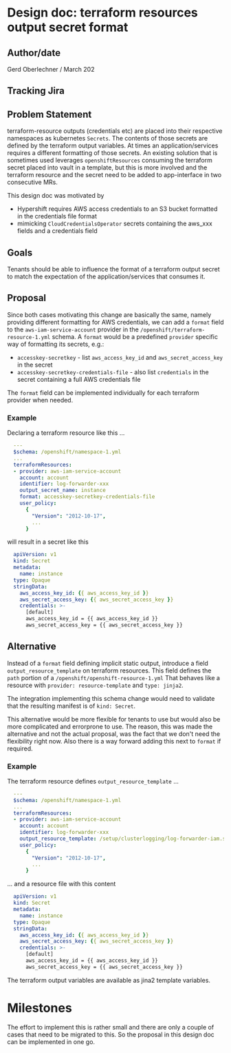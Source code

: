 # Design doc: terraform resources output secret format

## Author/date

Gerd Oberlechner / March 202

## Tracking Jira

## Problem Statement
terraform-resource outputs (credentials etc) are placed into their respective
namespaces as kubernetes `Secrets`. The contents of those secrets are defined
by the terraform output variables. At times an application/services requires
a different formatting of those secrets. An existing solution that is sometimes used
leverages `openshiftResources` consuming the terraform secret placed into vault
in a template, but this is more involved and the terraform resource and
the secret need to be added to app-interface in two consecutive MRs.

This design doc was motivated by
* Hypershift requires AWS access credentials to an S3 bucket formatted in the credentials file format
* mimicking `CloudCredentialsOperator` secrets containing the aws_xxx fields and a credentials field

## Goals
Tenants should be able to influence the format of a terraform output secret to
match the expectation of the application/services that consumes it.

## Proposal
Since both cases motivating this change are basically the same, namely providing different formatting for AWS credentials, we can add a `format` field to the `aws-iam-service-account` provider in the `/openshift/terraform-resource-1.yml` schema. A `format` would be a predefined `provider` specific way of formatting its secrets, e.g.:

* `accesskey-secretkey` - list `aws_access_key_id` and `aws_secret_access_key` in the secret
* `accesskey-secretkey-credentials-file` - also list `credentials` in the secret containing a full AWS credentials file

The `format` field can be implemented individually for each terraform provider when needed.

### Example

Declaring a terraform resource like this ...

```yaml
  ---
  $schema: /openshift/namespace-1.yml
  ...
  terraformResources:
  - provider: aws-iam-service-account
    account: account
    identifier: log-forwarder-xxx
    output_secret_name: instance
    format: accesskey-secretkey-credentials-file
    user_policy:
      {
        "Version": "2012-10-17",
        ...
      }
```

will result in a secret like this

```yaml
  apiVersion: v1
  kind: Secret
  metadata:
    name: instance
  type: Opaque
  stringData:
    aws_access_key_id: {{ aws_access_key_id }}
    aws_secret_access_key: {{ aws_secret_access_key }}
    credentials: >-
      [default]
      aws_access_key_id = {{ aws_access_key_id }}
      aws_secret_access_key = {{ aws_secret_access_key }}

```

## Alternative
Instead of a `format` field defining implicit static output, introduce a field
`output_resource_template` on terraform resources. This field defines the `path`
portion of a `/openshift/openshift-resource-1.yml` That behaves like a resource with
`provider: resource-template` and `type: jinja2`.

The integration implementing this schema change would need to validate that the
resulting manifest is of `kind: Secret`.

This alternative would be more flexible for tenants to use but would also be
more complicated and errorprone to use. The reason, this was made the alternative
and not the actual proposal, was the fact that we don't need the flexibility
right now. Also there is a way forward adding this next to `format` if required.

### Example
The terraform resource defines `output_resource_template` ...

```yaml
  ---
  $schema: /openshift/namespace-1.yml
  ...
  terraformResources:
  - provider: aws-iam-service-account
    account: account
    identifier: log-forwarder-xxx
    output_resource_template: /setup/clusterlogging/log-forwarder-iam.secret.yaml
    user_policy:
      {
        "Version": "2012-10-17",
        ...
      }
```

... and a resource file with this content

```yaml
  apiVersion: v1
  kind: Secret
  metadata:
    name: instance
  type: Opaque
  stringData:
    aws_access_key_id: {{ aws_access_key_id }}
    aws_secret_access_key: {{ aws_secret_access_key }}
    credentials: >-
      [default]
      aws_access_key_id = {{ aws_access_key_id }}
      aws_secret_access_key = {{ aws_secret_access_key }}

```

The terraform output variables are available as jina2 template variables.

# Milestones
The effort to implement this is rather small and there are only a couple of
cases that need to be migrated to this. So the proposal in this design doc
can be implemented in one go.
